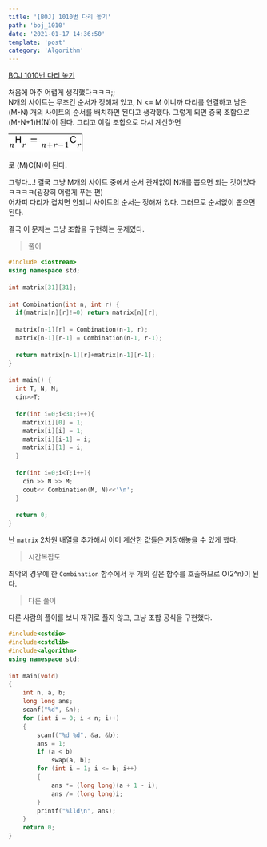 ```yaml
---
title: '[BOJ] 1010번 다리 놓기'
path: 'boj_1010'
date: '2021-01-17 14:36:50'
template: 'post'
category: 'Algorithm'
---
```


[BOJ 1010번 다리 놓기](https://www.acmicpc.net/problem/1010)

처음에 아주 어렵게 생각했다ㅋㅋㅋ;;   
N개의 사이트는 무조건 순서가 정해져 있고, N <= M 이니까 다리를 연결하고 남은 (M-N) 개의 사이트의 순서를 배치하면 된다고 생각했다. 그렇게 되면 중복 조합으로 (M-N+1)H(N)이 된다. 그리고 이걸 조합으로 다시 계산하면   

![img_boj_1010](./images/img_boj_1010.png)   

로 (M)C(N)이 된다.   

그렇다...! 결국 그냥 M개의 사이트 중에서 순서 관계없이 N개를 뽑으면 되는 것이었다ㅋㅋㅋㅋ(굉장히 어렵게 푸는 편)   
어차피 다리가 겹치면 안되니 사이트의 순서는 정해져 있다. 그러므로 순서없이 뽑으면 된다.   

결국 이 문제는 그냥 조합을 구현하는 문제였다.

> 풀이

```c++ {numberLines}
#include <iostream>
using namespace std;

int matrix[31][31];

int Combination(int n, int r) {
  if(matrix[n][r]!=0) return matrix[n][r];

  matrix[n-1][r] = Combination(n-1, r);
  matrix[n-1][r-1] = Combination(n-1, r-1);

  return matrix[n-1][r]+matrix[n-1][r-1];
}

int main() {
  int T, N, M;
  cin>>T;

  for(int i=0;i<31;i++){
    matrix[i][0] = 1;
    matrix[i][i] = 1;
    matrix[i][i-1] = i;
    matrix[i][1] = i;
  }

  for(int i=0;i<T;i++){
    cin >> N >> M;
    cout<< Combination(M, N)<<'\n';
  }

  return 0;
}
```

난 `matrix` 2차원 배열을 추가해서 이미 계산한 값들은 저장해놓을 수 있게 했다.

> 시간복잡도

최악의 경우에 한 `Combination` 함수에서 두 개의 같은 함수를 호출하므로 O(2^n)이 된다.


> 다른 풀이

다른 사람의 풀이를 보니 재귀로 풀지 않고, 그냥 조합 공식을 구현했다.

```c++ {numberLines}
#include<cstdio>
#include<cstdlib>
#include<algorithm>
using namespace std;

int main(void)
{
	int n, a, b;
	long long ans;
	scanf("%d", &n);
	for (int i = 0; i < n; i++)
	{
		scanf("%d %d", &a, &b);
		ans = 1;
		if (a < b)
			swap(a, b);
		for (int i = 1; i <= b; i++)
		{
			ans *= (long long)(a + 1 - i);
			ans /= (long long)i;
		}
		printf("%lld\n", ans);
	}
	return 0;
}
```
